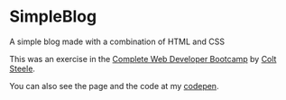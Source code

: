 # SimpleBlog
A simple blog made with a combination of HTML and CSS

This was an exercise in the <a href="https://www.udemy.com/the-web-developer-bootcamp/learn/v4/overview">Complete Web Developer Bootcamp</a> by <a href="https://www.linkedin.com/in/coltsteele/">Colt Steele<a/>.

You can also see the page and the code at my <a href="http://codepen.io/ezzel/pen/dveBbZ">codepen</a>.

